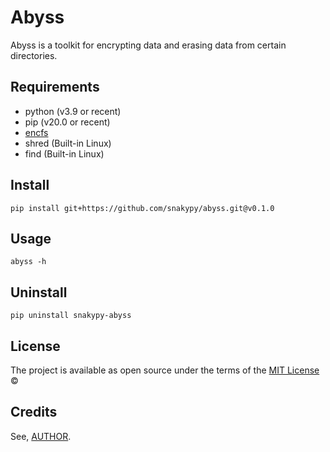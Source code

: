 # Abyss

Abyss is a toolkit for encrypting data and erasing data from certain directories.

## Requirements

* python (v3.9 or recent)
* pip (v20.0 or recent)
* [encfs](https://vgough.github.io/encfs/)
* shred (Built-in Linux)
* find (Built-in Linux)

## Install

```shell
pip install git+https://github.com/snakypy/abyss.git@v0.1.0
```

## Usage

```shell
abyss -h
```
## Uninstall

```shell
pip uninstall snakypy-abyss
```

## License

The project is available as open source under the terms of the [MIT License](https://github.com/snakypy/abyss/blob/master/LICENSE) ©

## Credits

See, [AUTHOR](https://github.com/snakypy/abyss/blob/master/AUTHORS.rst).
